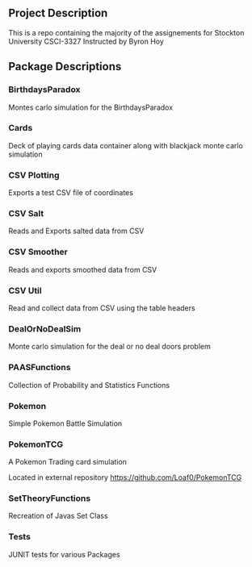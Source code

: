 
## Project Description

This is a repo containing the majority of the assignements for Stockton University CSCI-3327 Instructed by Byron Hoy

## Package Descriptions
### BirthdaysParadox
Montes carlo simulation for the BirthdaysParadox
### Cards
Deck of playing cards data container along with blackjack monte carlo simulation 
### CSV Plotting
Exports a test CSV file of coordinates
### CSV Salt
Reads and Exports salted data from CSV
### CSV Smoother
Reads and exports smoothed data from CSV
### CSV Util
Read and collect data from CSV using the table headers
### DealOrNoDealSim
Monte carlo simulation for the deal or no deal doors problem 
### PAASFunctions
Collection of Probability and Statistics Functions
### Pokemon
Simple Pokemon Battle Simulation
### PokemonTCG
A Pokemon Trading card simulation 

Located in external repository 
https://github.com/Loaf0/PokemonTCG
### SetTheoryFunctions
Recreation of Javas Set Class
### Tests
JUNIT tests for various Packages





